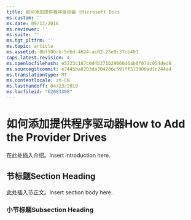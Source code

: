 ```yaml
---
title: 如何添加提供程序驱动器 |Microsoft Docs
ms.custom: ''
ms.date: 09/12/2016
ms.reviewer: ''
ms.suite: ''
ms.tgt_pltfrm: ''
ms.topic: article
ms.assetid: 8bf50bcb-5d6d-4624-ac02-25e9c37cb403
caps.latest.revision: 4
ms.openlocfilehash: e5223c187c0d4b371b29060d6ab0f07dc054ded9
ms.sourcegitcommit: e7445ba8203da304286c591ff513900ad1c244a4
ms.translationtype: MT
ms.contentlocale: zh-CN
ms.lasthandoff: 04/23/2019
ms.locfileid: "62083308"
---
```

# <a name="how-to-add-the-provider-drives"></a><span data-ttu-id="f0660-102">如何添加提供程序驱动器</span><span class="sxs-lookup"><span data-stu-id="f0660-102">How to Add the Provider Drives</span></span>

<span data-ttu-id="f0660-103">在此处插入介绍。</span><span class="sxs-lookup"><span data-stu-id="f0660-103">Insert introduction here.</span></span>

## <a name="section-heading"></a><span data-ttu-id="f0660-104">节标题</span><span class="sxs-lookup"><span data-stu-id="f0660-104">Section Heading</span></span>

 <span data-ttu-id="f0660-105">此处插入节正文。</span><span class="sxs-lookup"><span data-stu-id="f0660-105">Insert section body here.</span></span>

### <a name="subsection-heading"></a><span data-ttu-id="f0660-106">小节标题</span><span class="sxs-lookup"><span data-stu-id="f0660-106">Subsection Heading</span></span>

